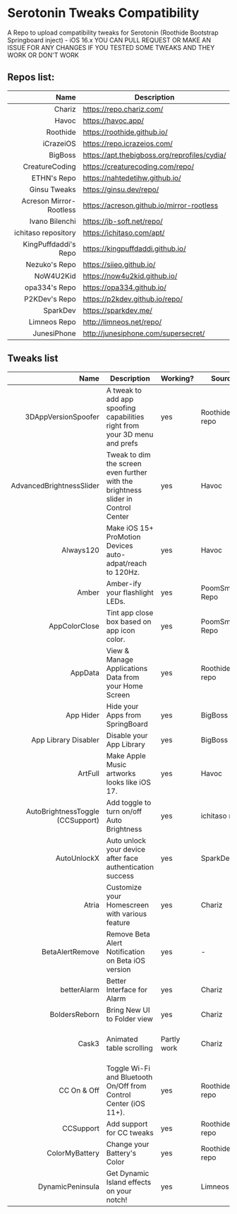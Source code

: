 # Serotonin Tweaks Compatibility
A Repo to upload compatibility tweaks for Serotonin (Roothide Bootstrap Springboard inject) - iOS 16.x 
YOU CAN PULL REQUEST OR MAKE AN ISSUE FOR ANY CHANGES IF YOU TESTED SOME TWEAKS AND THEY WORK OR DON'T WORK

## Repos list:
| Name                         | Description	                                              |
| ---------------------------: | ---------------------------------------------------------- |
| Chariz                       | https://repo.chariz.com/                                   |
| Havoc                        | https://havoc.app/                                         |
| Roothide                     | https://roothide.github.io/                                |
| iCrazeiOS                    | https://repo.icrazeios.com/                                |
| BigBoss                      | https://apt.thebigboss.org/reprofiles/cydia/               |
| CreatureCoding               | https://creaturecoding.com/repo/                           |
| ETHN's Repo                  | https://nahtedetihw.github.io/                             |
| Ginsu Tweaks                 | https://ginsu.dev/repo/                                    |
| Acreson Mirror-Rootless      | https://acreson.github.io/mirror-rootless                  |
| Ivano Bilenchi               | https://ib-soft.net/repo/                                  |
| ichitaso repository          | https://ichitaso.com/apt/                                  |
| KingPuffdaddi's Repo         | https://kingpuffdaddi.github.io/                           |
| Nezuko's Repo                | https://siieo.github.io/                                   |
| NoW4U2Kid                    | https://now4u2kid.github.io/                               |
| opa334's Repo                | https://opa334.github.io/                                  |
| P2KDev's Repo                | https://p2kdev.github.io/repo/                             |
| SparkDev                     | https://sparkdev.me/                                       |
| Limneos Repo                 | http://limneos.net/repo/                                   |
| JunesiPhone                  | http://junesiphone.com/supersecret/                        |

## Tweaks list
| Name                             | Description	                                                                     | Working?            | Source            | Note         |
| -------------------------------: | --------------------------------------------------------------------------------- | ------------------- | ----------------- | ------------ |
| 3DAppVersionSpoofer              | A tweak to add app spoofing capabilities right from your 3D menu and prefs        | yes                 | Roothide's repo   | -            |
| AdvancedBrightnessSlider         | Tweak to dim the screen even further with the brightness slider in Control Center | yes                 | Havoc             | -            |
| Always120                        | Make iOS 15+ ProMotion Devices auto-adpat/reach to 120Hz.                         | yes                 | Havoc             | -            |
| Amber                            | Amber-ify your flashlight LEDs.                                                   | yes                 | PoomSmart's Repo  | -            |
| AppColorClose                    | Tint app close box based on app icon color.                                       | yes                 | PoomSmart's Repo  | -            |
| AppData                          | View & Manage Applications Data from your Home Screen                             | yes                 | Roothide's repo   | -            |
| App Hider                        | Hide your Apps from SpringBoard                                                   | yes                 | BigBoss           | -            |
| App Library Disabler             | Disable your App Library                                                          | yes                 | BigBoss           | -            |
| ArtFull                          | Make Apple Music artworks looks like iOS 17.                                      | yes                 | Havoc             | -            |
| AutoBrightnessToggle (CCSupport) | Add toggle to turn on/off Auto Brightness                                         | yes                 | ichitaso repo     | -            |
| AutoUnlockX                      | Auto unlock your device after face authentication success                         | yes                 | SparkDev          | -            |
| Atria                            | Customize your Homescreen with various feature                                    | yes                 | Chariz            | -            |
| BetaAlertRemove                  | Remove Beta Alert Notification on Beta iOS version                                | yes                 | -                 | -            |
| betterAlarm                      | Better Interface for Alarm                                                        | yes                 | Chariz            | -            |
| BoldersReborn                    | Bring New UI to Folder view                                                       | yes                 | Chariz            | -            |
| Cask3                            | Animated table scrolling                                                          | Partly work         | Chariz            | [Patched version for Serotonin](https://github.com/dfnt-notsuy/Serotonin-Tweaks-Compatibility/raw/main/Debs/cask3patch.deb)   |
| CC On & Off                      | Toggle Wi-Fi and Bluetooth On/Off from Control Center (iOS 11+).                  | yes                 | Roothide's repo   | -            |
| CCSupport                        | Add support for CC tweaks                                                         | yes                 | Roothide's repo   | -            |
| ColorMyBattery                   | Change your Battery's Color                                                       | yes                 | Roothide's repo   | -            |
| DynamicPeninsula                 | Get Dynamic Island effects on your notch!                                         | yes                 | Limneos           | -            |
